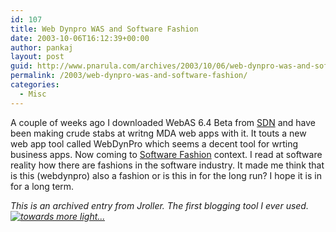 ```yaml
---
id: 107
title: Web Dynpro WAS and Software Fashion
date: 2003-10-06T16:12:39+00:00
author: pankaj
layout: post
guid: http://www.pnarula.com/archives/2003/10/06/web-dynpro-was-and-software-fashion/
permalink: /2003/web-dynpro-was-and-software-fashion/
categories:
  - Misc
---
```

A couple of weeks ago I downloaded WebAS 6.4 Beta from <a href="http://sdn.sap.com" onclick="_gaq.push(['_trackEvent', 'outbound-article', 'http://sdn.sap.com', 'SDN']);" >SDN</a> and have been&nbsp;making crude stabs at writng MDA web apps with it. It touts a new web app tool called WebDynPro which seems a decent tool for wrting business apps. Now coming to <a href="http://www.softwarereality.com/soapbox/softwarefashion.jsp" onclick="_gaq.push(['_trackEvent', 'outbound-article', 'http://www.softwarereality.com/soapbox/softwarefashion.jsp', 'Software Fashion']);" >Software Fashion</a> context. I read at software reality how there are fashions in the software industry. It made me think that is this (webdynpro) also a fashion or is this in for the long run? I hope it is in for a long term.

_<font size="x-small">This is an archived entry from Jroller. The first blogging tool I ever used.<a href="http://jroller.com/page/littlebuddha" onclick="_gaq.push(['_trackEvent', 'outbound-article', 'http://jroller.com/page/littlebuddha', '']);" ><img class="rightalign" src="http://pnarula.com/images/bt/jroller.gif" alt="towards more light..." /></a></font>_